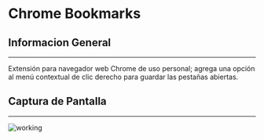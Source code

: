 # Chrome Bookmarks
## Informacion General
***
Extensión para navegador web Chrome de uso personal; agrega una opción al menú contextual de clic derecho para guardar las pestañas abiertas.

## Captura de Pantalla
***
![working](https://user-images.githubusercontent.com/58303705/214883611-949c0a3e-e2ea-4a55-9af7-38113c15936b.png)
